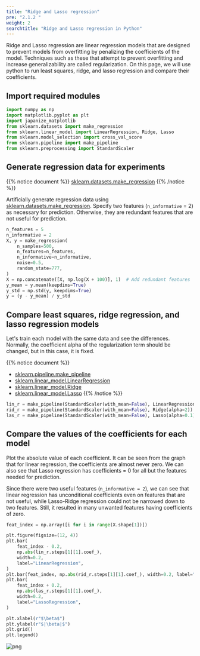 ```yaml
---
title: "Ridge and Lasso regression"
pre: "2.1.2 "
weight: 2
searchtitle: "Ridge and Lasso regression in Python"
---
```


<div class="pagetop-box">
    <p>Ridge and Lasso regression are linear regression models that are designed to prevent models from overfitting by penalizing the coefficients of the model. Techniques such as these that attempt to prevent overfitting and increase generalizability are called regularization. On this page, we will use python to run least squares, ridge, and lasso regression and compare their coefficients.</p>
</div>

## Import required modules

```python
import numpy as np
import matplotlib.pyplot as plt
import japanize_matplotlib
from sklearn.datasets import make_regression
from sklearn.linear_model import LinearRegression, Ridge, Lasso
from sklearn.model_selection import cross_val_score
from sklearn.pipeline import make_pipeline
from sklearn.preprocessing import StandardScaler
```

## Generate regression data for experiments

{{% notice document %}}
[sklearn.datasets.make_regression](https://scikit-learn.org/stable/modules/generated/sklearn.datasets.make_regression.html)
{{% /notice %}}

Artificially generate regression data using [sklearn.datasets.make_regression](https://scikit-learn.org/stable/modules/generated/sklearn.datasets.make_regression.html). Specify two features (`n_informative` = 2) as necessary for prediction. Otherwise, they are redundant features that are not useful for prediction.


```python
n_features = 5
n_informative = 2
X, y = make_regression(
    n_samples=500,
    n_features=n_features,
    n_informative=n_informative,
    noise=0.5,
    random_state=777,
)
X = np.concatenate([X, np.log(X + 100)], 1)  # Add redundant features
y_mean = y.mean(keepdims=True)
y_std = np.std(y, keepdims=True)
y = (y - y_mean) / y_std
```

## Compare least squares, ridge regression, and lasso regression models

Let's train each model with the same data and see the differences.
Normally, the coefficient alpha of the regularization term should be changed, but in this case, it is fixed.

{{% notice document %}}
- [sklearn.pipeline.make_pipeline](https://scikit-learn.org/stable/modules/generated/sklearn.pipeline.make_pipeline.html)
- [sklearn.linear_model.LinearRegression](https://scikit-learn.org/stable/modules/generated/sklearn.linear_model.LinearRegression.html)
- [sklearn.linear_model.Ridge](https://scikit-learn.org/stable/modules/generated/sklearn.linear_model.Ridge.html#sklearn.linear_model.Ridge)
- [sklearn.linear_model.Lasso](https://scikit-learn.org/stable/modules/generated/sklearn.linear_model.Lasso.html#sklearn.linear_model.Lasso)
{{% /notice %}}


```python
lin_r = make_pipeline(StandardScaler(with_mean=False), LinearRegression()).fit(X, y)
rid_r = make_pipeline(StandardScaler(with_mean=False), Ridge(alpha=2)).fit(X, y)
las_r = make_pipeline(StandardScaler(with_mean=False), Lasso(alpha=0.1)).fit(X, y)
```

## Compare the values of the coefficients for each model

Plot the absolute value of each coefficient. It can be seen from the graph that for linear regression, the coefficients are almost never zero. We can also see that Lasso regression has coefficients = 0 for all but the features needed for prediction.

Since there were two useful features (`n_informative = 2`), we can see that linear regression has unconditional coefficients even on features that are not useful, while Lasso-Ridge regression could not be narrowed down to two features. Still, it resulted in many unwanted features having coefficients of zero.

```python
feat_index = np.array([i for i in range(X.shape[1])])

plt.figure(figsize=(12, 4))
plt.bar(
    feat_index - 0.2,
    np.abs(lin_r.steps[1][1].coef_),
    width=0.2,
    label="LinearRegression",
)
plt.bar(feat_index, np.abs(rid_r.steps[1][1].coef_), width=0.2, label="RidgeRegression")
plt.bar(
    feat_index + 0.2,
    np.abs(las_r.steps[1][1].coef_),
    width=0.2,
    label="LassoRegression",
)

plt.xlabel(r"$\beta$")
plt.ylabel(r"$|\beta|$")
plt.grid()
plt.legend()
```

    
![png](/images/basic/regression/02_Ridge_and_Lasso_files/02_Ridge_and_Lasso_10_1.png)
    

